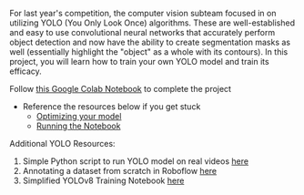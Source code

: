 For last year's competition, the computer vision subteam focused in on utilizing YOLO (You Only Look Once) algorithms. These are well-established and easy to use convolutional neural networks that accurately perform object detection and now have the ability to create segmentation masks as well (essentially highlight the "object" as a whole with its contours). In this project, you will learn how to train your own YOLO model and train its efficacy.


Follow [this Google Colab Notebook](https://colab.research.google.com/drive/1ldf6muZj2Lq2gcwi4KZ-4acTULx_L1k2?usp=sharing) to complete the project
  - Reference the resources below if you get stuck
    - [Optimizing your model]()
    - [Running the Notebook]()


Additional YOLO Resources:
1. Simple Python script to run YOLO model on real videos [here](./YOLOv8.py)
2. Annotating a dataset from scratch in Roboflow [here]()
3. Simplified YOLOv8 Training Notebook [here](https://colab.research.google.com/drive/1fnNdFck-4ZVvTobmnYd679QCmJ9Nz6JC?usp=sharing)
